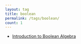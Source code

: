 ```yaml
---
layout: tag
title: boolean
permalink: /tags/boolean/
count: 1
---
```


- [Introduction to Boolean Algebra](https://roboticworldx.github.io/math/2024/08/20/bool.html)
